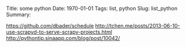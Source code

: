 Title: some python
Date: 1970-01-01
Tags: list, python
Slug: list_python
Summary:

https://github.com/dbader/schedule
http://tchen.me/posts/2013-06-10-use-scrapyd-to-serve-scrapy-projects.html
http://pythontip.sinaapp.com/blog/post/10042/
